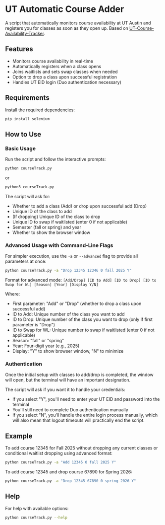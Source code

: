 # UT Automatic Course Adder

A script that automatically monitors course availability at UT Austin and registers you for classes as soon as they open up. Based on [UT-Course-Availability-Tracker](https://github.com/christiandipert/UT-Course-Availability-Tracker).

## Features

- Monitors course availability in real-time
- Automatically registers when a class opens
- Joins waitlists and sets swap classes when needed
- Option to drop a class upon successful registration
- Handles UT EID login (Duo authentication necessary)

## Requirements

Install the required dependencies:

```bash
pip install selenium
```

## How to Use

### Basic Usage

Run the script and follow the interactive prompts:

```bash
python courseTrack.py
```

or

```bash
python3 courseTrack.py
```

The script will ask for:
- Whether to add a class (Add) or drop upon successful add (Drop)
- Unique ID of the class to add
- (If dropping) Unique ID of the class to drop
- Unique ID to swap if waitlisted (enter 0 if not applicable)
- Semester (fall or spring) and year
- Whether to show the browser window

### Advanced Usage with Command-Line Flags

For simpler execution, use the `-a` or `--advanced` flag to provide all parameters at once:

```bash
python courseTrack.py -a "Drop 12345 12346 0 fall 2025 Y"
```

Format for advanced mode:
`[Add/Drop] [ID to Add] [ID to Drop] [ID to Swap for WL] [Season] [Year] [Display Y/N]`

Where:
- First parameter: "Add" or "Drop" (whether to drop a class upon successful add)
- ID to Add: Unique number of the class you want to add
- ID to Drop: Unique number of the class you want to drop (only if first parameter is "Drop")
- ID to Swap for WL: Unique number to swap if waitlisted (enter 0 if not applicable)
- Season: "fall" or "spring"
- Year: Four-digit year (e.g., 2025)
- Display: "Y" to show browser window, "N" to minimize

### Authentication

Once the initial setup with classes to add/drop is completed, the window will open, but the terminal will have an important designation.

The script will ask if you want it to handle your credentials:
- If you select "Y", you'll need to enter your UT EID and password into the terminal
- You'll still need to complete Duo authentication manually
- If you select "N", you'll handle the entire login process manually, which will also mean that logout timeouts will practically end the script.

## Example

To add course 12345 for Fall 2025 without dropping any current classes or conditional waitlist dropping using advanced format:

```bash
python courseTrack.py -a "Add 12345 0 fall 2025 Y"
```

To add course 12345 and drop course 67890 for Spring 2026:

```bash
python courseTrack.py -a "Drop 12345 67890 0 spring 2026 Y"
```

## Help

For help with available options:

```bash
python courseTrack.py --help
```